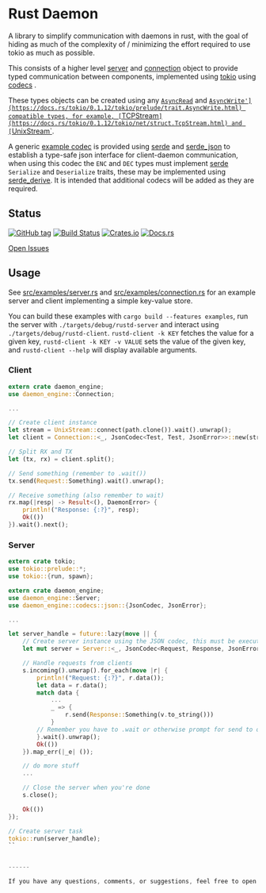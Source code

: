 # Rust Daemon

A library to simplify communication with daemons in rust, with the goal of hiding as much of the complexity of / minimizing the effort required to use tokio as much as possible.

This consists of a higher level [server]() and [connection]() object to provide typed communication between components, implemented using [tokio](https://github.com/tokio-rs/tokio) using [codecs](https://docs.rs/tokio/0.1.12/tokio/codec/index.html) .

These types objects can be created using any [`AsyncRead`](https://docs.rs/tokio/0.1.12/tokio/prelude/trait.AsyncRead.html) and [`AsyncWrite'](https://docs.rs/tokio/0.1.12/tokio/prelude/trait.AsyncWrite.html) compatible types, for example, [`TCPStream`](https://docs.rs/tokio/0.1.12/tokio/net/struct.TcpStream.html) and [`UnixStream`](https://docs.rs/tokio/0.1.12/tokio/net/struct.UnixStream.html).


A generic [example codec](src/codecs/json.rs) is provided using [serde](https://serde.rs/) and [serde_json](https://github.com/serde-rs/json) to establish a type-safe json interface for client-daemon communication, when using this codec the `ENC` and `DEC` types must implement [serde](https://serde.rs/) `Serialize` and `Deserialize` traits, these may be implemented using [serde_derive](https://serde.rs/derive.html). It is intended that additional codecs will be added as they are required.


## Status

[![GitHub tag](https://img.shields.io/github/tag/ryankurte/daemon-engine.svg)](https://github.com/ryankurte/daemon-engine)
[![Build Status](https://travis-ci.com/ryankurte/rust-daemon.svg?branch=master)](https://travis-ci.com/ryankurte/rust-daemon)
[![Crates.io](https://img.shields.io/crates/v/daemon-engine.svg)](https://crates.io/crates/daemon-engine)
[![Docs.rs](https://docs.rs/daemon-engine/badge.svg)](https://docs.rs/daemon-engine)

[Open Issues](https://github.com/ryankurte/rust-daemon/issues)


## Usage

See [src/examples/server.rs](src/examples/server.rs) and [src/examples/connection.rs](src/examples/client.rs) for an example server and client implementing a simple key-value store.

You can build these examples with `cargo build --features examples`, run the server with `./targets/debug/rustd-server` and interact using `./targets/debug/rustd-client`. `rustd-client -k KEY` fetches the value for a given key, `rustd-client -k KEY -v VALUE` sets the value of the given key, and `rustd-client --help` will display available arguments.


### Client
```rust
extern crate daemon_engine;
use daemon_engine::Connection;

...

// Create client instance
let stream = UnixStream::connect(path.clone()).wait().unwrap();
let client = Connection::<_, JsonCodec<Test, Test, JsonError>>::new(stream);

// Split RX and TX
let (tx, rx) = client.split();

// Send something (remember to .wait())
tx.send(Request::Something).wait().unwrap();

// Receive something (also remember to wait)
rx.map(|resp| -> Result<(), DaemonError> {
    println!("Response: {:?}", resp);
    Ok(())
}).wait().next();
```

### Server
```rust
extern crate tokio;
use tokio::prelude::*;
use tokio::{run, spawn};

extern crate daemon_engine;
use daemon_engine::Server;
use daemon_engine::codecs::json::{JsonCodec, JsonError};

...

let server_handle = future::lazy(move || {
    // Create server instance using the JSON codec, this must be executed from within a tokio context
    let mut server = Server::<_, JsonCodec<Request, Response, JsonError>>::new_unix(&server_path).unwrap();

    // Handle requests from clients
    s.incoming().unwrap().for_each(move |r| {
        println!("Request: {:?}", r.data());
        let data = r.data();
        match data {
            ...
            _ => {
                r.send(Response::Something(v.to_string()))
            }
        // Remember you have to .wait or otherwise prompt for send to occur
        }.wait().unwrap();
        Ok(())
    }).map_err(|_e| ());

    // do more stuff
    ...

    // Close the server when you're done
    s.close();

    Ok(())
});

// Create server task
tokio::run(server_handle);
``


------

If you have any questions, comments, or suggestions, feel free to open an issue or a pull request.